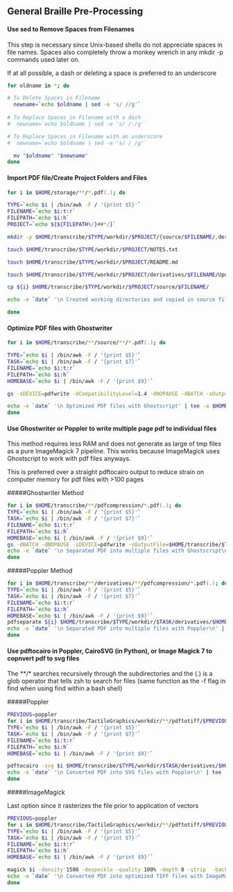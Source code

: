 ## General Braille Pre-Processing 

#### Use sed to Remove Spaces from Filenames

This step is necessary since Unix-based shells do not appreciate spaces in file names. Spaces also completely throw a monkey wrench in any mkdir -p commands used later on.

If at all possible, a dash or deleting a space is preferred to an underscore

```zsh
for oldname in *; do

# To Delete Spaces in Filename
  newname=`echo $oldname | sed -e 's/ //g'`
  
# To Replace Spaces in Filename with a dash
#  newname=`echo $oldname | sed -e 's/ /-/g'`

# To Replace Spaces in Filename with an underscore
#  newname=`echo $oldname | sed -e 's/ /_/g'`

  mv "$oldname" "$newname"
done
```

#### Import PDF file/Create Project Folders and Files

```zsh
for i in $HOME/storage/**/*.pdf(.); do

TYPE=`echo $i | /bin/awk -F / '{print $5}'`
FILENAME=`echo $i:t:r`
FILEPATH=`echo $i:h`
PROJECT=`echo ${${FILEPATH%/}##*/}`

mkdir -p $HOME/transcribe/$TYPE/workdir/$PROJECT/{source/$FILENAME/,derivatives/$FILENAME/{pdfsvg/{python,poppler,magick},pdfcompression,imagepreparation/{magick,opencv,python},ocr/{poppler/{html,txt,xml},pytesseract/txt,tesseractocr/{hocr,pdf,txt}},pdfconversion/{pdftotiff/{ghostscript,poppler},tiffprocessing/{cairo/optimized,magick,python}},textprocessing/{nimas,pretext,text,zhtml,xml},uebtranscription/{liblouisutdml,pretext}},code,finaltranscription/$FILENAME}

touch $HOME/transcribe/$TYPE/workdir/$PROJECT/NOTES.txt

touch $HOME/transcribe/$TYPE/workdir/$PROJECT/README.md

touch $HOME/transcribe/$TYPE/workdir/$PROJECT/derivatives/$FILENAME/Updates.txt

cp ${i} $HOME/transcribe/$TYPE/workdir/$PROJECT/source/$FILENAME/

echo -e `date` '\n Created working directories and copied in source files\n' | tee -a $HOME/transcribe/$TYPE/workdir/$PROJECT/derivatives/$FILENAME/Updates.txt

done

```
#### Optimize PDF files with Ghostwriter

``` zsh
for i in $HOME/transcribe/**/source/**/*.pdf(.); do

TYPE=`echo $i | /bin/awk -F / '{print $5}'`
TASK=`echo $i | /bin/awk -F / '{print $7}'`
FILENAME=`echo $i:t:r`
FILEPATH=`echo $i:h`
HOMEBASE=`echo $i | /bin/awk -F / '{print $9}'`

gs -sDEVICE=pdfwrite -dCompatibilityLevel=1.4 -dNOPAUSE -dBATCH -sOutputFile=$HOME/transcribe/$TYPE/workdir/$TASK/derivatives/$HOMEBASE/pdfcompression/"$FILENAME".pdf ${i}

echo -e `date` '\n Optimized PDF files with Ghostscript' | tee -a $HOME/transcribe/$TYPE/workdir/$TASK/derivatives/$HOMEBASE/Updates.txt
done
```

#### Use Ghostwriter or Poppler to write multiple page pdf to individual files  

This method requires less RAM and does not generate as large of tmp files as a pure ImageMagick 7 pipeline. This works because ImageMagick uses Ghostscript to work with pdf files anyways. 

This is preferred over a straight pdftocairo output to reduce strain on computer memory for pdf files with >100 pages

#####Ghostwriter Method

```zsh
for i in $HOME/transcribe/**/pdfcompression/*.pdf(.); do     
TYPE=`echo $i | /bin/awk -F / '{print $5}'`
TASK=`echo $i | /bin/awk -F / '{print $7}'`
FILENAME=`echo $i:t:r`
FILEPATH=`echo $i:h`
HOMEBASE=`echo $i | /bin/awk -F / '{print $9}'`
gs -dBATCH -dNOPAUSE -sDEVICE=pdfwrite -sOutputFile=$HOME/transcribe/$TYPE/workdir/$TASK/derivatives/$HOMEBASE/pdfconversion/pdftotiff/ghostscript/"$FILENAME"_%04d.pdf ${i}
echo -e `date` '\n Separated PDF into multiple files with Ghostscript\n' | tee -a $HOME/transcribe/$TYPE/workdir/$TASK/derivatives/$HOMEBASE/Updates.txt
done
```

#####Poppler Method

```zsh
for i in $HOME/transcribe/**/derivatives/**/pdfcompression/*.pdf(.); do  
TYPE=`echo $i | /bin/awk -F / '{print $5}'`
TASK=`echo $i | /bin/awk -F / '{print $7}'`
FILENAME=`echo $i:t:r`
FILEPATH=`echo $i:h`
HOMEBASE=`echo $i | /bin/awk -F / '{print $9}'`
pdfseparate ${i} $HOME/transcribe/$TYPE/workdir/$TASK/derivatives/$HOMEBASE/pdfconversion/pdftotiff/poppler/"$FILENAME"_%04d.pdf
echo -e `date` '\n Separated PDF into multiple files with Poppler\n' | tee -a $HOME/transcribe/$TYPE/workdir/$TASK/derivatives/$HOMEBASE/Updates.txt
done
```

#### Use pdftocairo in Poppler, CairoSVG (in Python), or Image Magick 7 to copnvert pdf to svg files 

The \**/\* searches recursively through the subdirectories and the (.) is a glob operator that tells zsh to search for files (same function as the  -f flag in find when using find within a bash shell)

#####Poppler

```zsh
PREVIOUS=poppler
for i in $HOME/transcribe/TactileGraphics/workdir/**/pdftotiff/$PREVIOUS/*.pdf(.); do
TYPE=`echo $i | /bin/awk -F / '{print $5}'`
TASK=`echo $i | /bin/awk -F / '{print $7}'`
FILENAME=`echo $i:t:r`
FILEPATH=`echo $i:h`
HOMEBASE=`echo $i | /bin/awk -F / '{print $9}'`

pdftocairo -svg $i $HOME/transcribe/$TYPE/workdir/$TASK/derivatives/$HOMEBASE/pdfsvg/poppler/"$FILENAME".svg
echo -e `date` '\n Converted PDF into SVG files with Poppler\n' | tee -a $HOME/transcribe/$TYPE/workdir/$TASK/derivatives/$HOMEBASE/Updates.txt
done
```

#####ImageMagick

Last option since it rasterizes the file prior to application of vectors

```zsh
PREVIOUS=poppler
for i in $HOME/transcribe/TactileGraphics/workdir/**/pdftotiff/$PREVIOUS/*.pdf(.); do
TYPE=`echo $i | /bin/awk -F / '{print $5}'`
TASK=`echo $i | /bin/awk -F / '{print $7}'`
FILENAME=`echo $i:t:r`
FILEPATH=`echo $i:h`
HOMEBASE=`echo $i | /bin/awk -F / '{print $9}'`

magick $i -density 1500 -despeckle -quality 100% -depth 8 -strip  -background white -alpha remove -alpha off -resize 50% $HOME/transcribe/$TYPE/workdir/$TASK/derivatives/$HOMEBASE/pdfsvg/magick/"$FILENAME".svg
echo -e `date` '\n Converted PDF into optimized TIFF files with ImageMagick\n' | tee -$HOME/transcribe/$TYPE/workdir/$TASK/derivatives/$HOMEBASE/Updates.txt
done
```

###